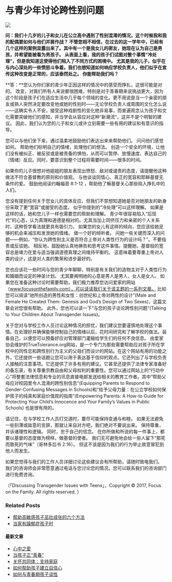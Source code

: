 # 与青少年讨论跨性别问题

![](https://focf.org/sc/wp-content/uploads/sites/5/2022/08/.png)

**问：我们十几岁的儿子和女儿在公立高中遇到了性别混淆的情况，这个时候我和我的配偶要如何与他们并肩作战？ 不管您相不相信，在过去的这一学年中，已经有几个这样的案例显露出来了。其中有一个是我女儿的密友，她现在认为自己是男孩，并希望能被看为男孩子。 从表面上看，我的孩子们试图对整个事情“冷处理”，但是我知道这使得他们陷入了不同方式的困境中。 尤其是我的儿子，似乎在与内心深处的一些愤怒斗争着。我们也想知道如何响应学校负责人，他们似乎在宣传这种改变是正常的，应该泰然处之。 你能帮助我们吗？**

**答：**您认为你们家的青少年正因这样的情况中的感受而挣扎，这很可能是对的。 改变，对我们所有人来说都很困难，特别是对于青春期来说挑战更大，因为这个阶段是孩子们在适应生活中几乎每个领域的变化。更不用说是当一个亲密的朋友或熟人突然决定要改变他或她的性别时——无论学校负责人或周围的文化怎么说——这确实令人不安。接受这种戏剧性的变化绝非易事，而普遍观念认为孩子和文化需要突破他们的感知，并当学会从容应对这种“新潮流”，这并不是个明智的建议。 因此，我们认为您的儿子和女儿或许立刻需要一些有用的建议和有意识的指导。

您可以与他们坐下来，通过温柔地鼓励他们表达出来来帮助他们。 问问他们感觉如何。 帮助他们标明自己的情绪，处理他们的想法。 创造一个安全的环境，让他们没有被纠正、被反驳或是被责备的惧怕，从而可以暂停、放慢速度、表达自己的（情绪）反应。同时，要意识到整个过程将需要时间——很多的时间。

如果你的儿子很想对他姐姐的朋友表现出愤怒、敌对或谴责的态度，请提醒他这种做法不符合基督教的原则和价值观。 与他谈谈同情心、真正的宽容和耶稣基督无条件的爱。 鼓励他阅读约翰福音 8:1-12 ，帮助他了解基督关心那些陷入挣扎中的人们。

您没有提到任何关于您女儿的具体反应，但我们不禁想知道她是否对她朋友的新身份采取了更“宽容”或接受的态度。 似乎你提到的“冷处理”可以这样理解。 如果是这样的话，她和您儿子一样也需要您的帮助和理解。 青少年很容易陷入“后现代”的心态，认为真理和道德是相对的。尤其当加上同侪压力和亲密的个人关系时，这种哲学看法就更具有吸引力。 如果您的女儿有这样的倾向，您应该给她足够的机会来减压和发泄她的情绪。 做一个好的倾听者。 问她一些关键而深入的问题——例如，“你认为跨性别主义是否符合上帝对人类性行为的设计吗？”。不要指责或反驳她。 相反地，鼓励她认真地祷告和思考这件事情。提醒她，基督般的宽容总是竭力在爱与适当强调道德真理之间维持平衡的。 这意味着要尊重上帝对人类的设计，这是对人类的繁荣和进步最好的。

您也应该花一些时间与您的青少年聊聊，特别是有关我们的造物主对于人类性行为和婚姻而设定的神圣计划。 尤其要阐明祂的心意是男人是男人，女人是女人。 如果您在准备这种讨论时需要帮助，我们极力推荐您访问爱家的网站（www.focusonthefamily.com），可以读读我们关于该主题的一系列文章。 比如您可以阅读“祂所创造的男性和女性：创世纪和上帝对两性的设计”(Male and Female He Created Them: Genesis and God’s Design of Two Sexes)，这篇文章会对您很有帮助。 此外，您也可以读一下“与您的孩子谈论跨性别问题”(Talking to Your Children About Transgender Issues)。

关于您对与学校工作人员讨论这种情况的担忧，我们建议您要谨慎地处理这个事情。在处理好并确保能够控制自己的情绪以后，花时间研究和了解学校的做法。装备自己，以便您可以预备好应对管理部门灌输给学生们的任何不良信息。 由爱家协会维护的TrueTolerance.org网站，是一个专门为那些需要帮助应对孩子所在学校中的同性恋和跨性别行为主义的父母们而设计的网站。在这个网站有用的功能之外，它还提供一些话题让您可以用于表达基于信仰的观点。它还列出了与学校负责人接触的注意事项。它还提供了许多有用的建议。它甚至还提供了法律专家准备好的备忘录，有关尊重宗教自由和父母权利的重要性。您可以通过网站上的“行动中心”将整套法律信息和专业的讯息直接电邮发送给相关的教育工作者。其中“帮助父母应对校园里令人混淆的跨性别信息”(Equipping Parents to Respond to Gender-Confusing Messages in Schools)和“给予父母力量：在公立学校如何保护孩子的纯真和家庭价值观的指南”(Empowering Parents: A How-to Guide for Protecting Your Child’s Innocence and Your Family’s Values in Public Schools) 也是很有用的。

请记住，在与学校工作人员打交道时，要尽可能保持变通与和睦。 如果无法避免一些刻薄或敌意的言辞，那就让来自对方吧，我们绝对不要说出来。 保持尊重，并诉诸理性和逻辑。 同时，忠于自己的信念。 在你所做和所说的每一件事上，都要以基督的态度做为榜样。做基督的使者。 我们无可避免地会给一些人留下“那死而致死的气味”（哥林多后书 2:16）。 但这不该是因为我们的行为举止故意冒犯到他人而发生。

如果您觉得与我们的工作人员详细讨论这些建议会有所帮助，请随时致电我们。 我们的咨询师会非常愿意通过电话与您讨论您的情况。您可以联系我们的咨询部门进行免费咨询。

（「Discussing Transgender Issues with Teens」，Copyright © 2017, Focus on the Family. All rights reserved. ）

### Related Posts

-   [帮助高敏感孩子茁壯成张的六个方法](https://focf.org/sc/blog/aijia_magazine/6-ways-to-help-your-highly-sensitive-child-thrive/)
-   [当家有躁郁症孩子时](https://focf.org/sc/blog/aijia_magazine/parenting-with-bipolar-kids/)

#### 最新文章

-   [心中之爱](https://focf.org/sc/blog/2025/01/18/xinzhongzhiai/)
-   [当孩子正“青春”](https://focf.org/sc/blog/2025/01/18/danghaizizhengqingchun/)
-   [关怀共同体：支持家庭](https://focf.org/sc/blog/2025/01/18/carecommunity/)
-   [如何帮助孩子建立自信心](https://focf.org/sc/blog/2025/01/11/ruhebangzhuhaizijianlizixinxin/)
-   [如何与青春期孩子谈性](https://focf.org/sc/blog/2025/01/11/ruheyuqingchunqihaizitanxing/)